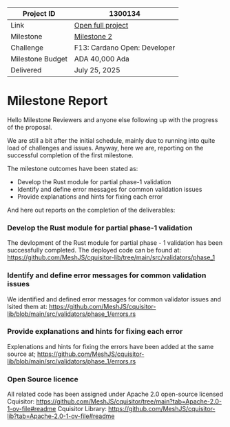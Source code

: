 |Project ID|1300134|
|-----------|-------------|
|Link|[Open full project](https://projectcatalyst.io/funds/10/f13-cardano-open-developers/mesh-cquisitor-transaction-investigation-tool)|
|Milestone|[Milestone 2](https://milestones.projectcatalyst.io/projects/1300134/milestones/2)
|Challenge|F13: Cardano Open: Developer|
|Milestone Budget|ADA 40,000 Ada|
|Delivered|July 25, 2025|

# Milestone Report

Hello Milestone Reviewers and anyone else following up with the progress of the proposal.

We are still a bit after the initial schedule, mainly due to running into quite load of challenges and issues. Anyway, here we are, reporting on the successful completion of the first milestone.



The milestone outcomes have been stated as:

- Develop the Rust module for partial phase-1 validation
- Identify and define error messages for common validation issues
- Provide explanations and hints for fixing each error

And here out reports on the completion of the deliverables:

### Develop the Rust module for partial phase-1 validation
The devlopment of the Rust module for partial phase - 1 validation has been successfully completed. The deployed code can be found at:
https://github.com/MeshJS/cquisitor-lib/tree/main/src/validators/phase_1

### Identify and define error messages for common validation issues
We identified and defined error messages for common validator issues and lsited them at:
https://github.com/MeshJS/cquisitor-lib/blob/main/src/validators/phase_1/errors.rs

### Provide explanations and hints for fixing each error
Explenations and hints for fixing the errors have been added at the same source at;
https://github.com/MeshJS/cquisitor-lib/blob/main/src/validators/phase_1/errors.rs


### Open Source licence
All related code has been assigned under Apache 2.0 open-source licensed
Cquisitor: https://github.com/MeshJS/cquisitor/tree/main?tab=Apache-2.0-1-ov-file#readme
Cquisitor Library: https://github.com/MeshJS/cquisitor-lib?tab=Apache-2.0-1-ov-file#readme 

